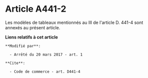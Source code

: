 # Article A441-2

Les modèles de tableaux mentionnés au III de l'article D. 441-4 sont annexés au présent article.

**Liens relatifs à cet article**

	**Modifié par**:

	  - Arrêté du 20 mars 2017 - art. 1

	**Cite**:

	  - Code de commerce - art. D441-4
